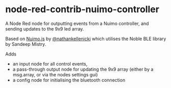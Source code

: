 # node-red-contrib-nuimo-controller

A Node Red node for outputting events from a Nuimo controller, and sending updates to the 9x9 led array.

Based on [Nuimo.js](https://github.com/nathankellenicki/nuimojs) by [@nathankellenicki](https://github.com/nathankellenicki) which utilises the Noble BLE library by Sandeep Mistry.

Adds
- an input node for all control events,
- a pass-through output node for updating the 9x9 array (either by a msg.array, or via the nodes settings gui)
- a config node for initialising the bluetooth connection

